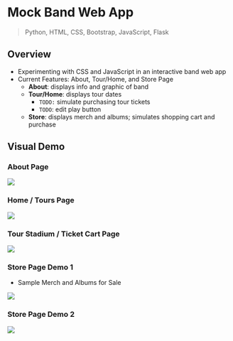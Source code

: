 # Mock Band Web App

> Python, HTML, CSS, Bootstrap, JavaScript, Flask

## Overview
* Experimenting with CSS and JavaScript in an interactive band web app
* Current Features: About, Tour/Home, and Store Page
  * __About__: displays info and graphic of band
  * __Tour/Home__: displays tour dates
    * ``TODO:`` simulate purchasing tour tickets
    * ```TODO```: edit play button
  * __Store__: displays merch and albums; simulates shopping cart and purchase

## Visual Demo

### About Page
<img src="https://github.com/jschhie/band-web-app/blob/main/newdemos/about.png">

### Home / Tours Page
<img src="https://github.com/jschhie/band-web-app/blob/main/newdemos/tours.png">

### Tour Stadium / Ticket Cart Page
<img src="https://github.com/jschhie/band-web-app/blob/main/newdemos/stadium.png">

### Store Page Demo 1
* Sample Merch and Albums for Sale
<img src="https://github.com/jschhie/band-web-app/blob/main/newdemos/merch.png">

### Store Page Demo 2
<img src="https://github.com/jschhie/band-web-app/blob/main/newdemos/cart.png">
